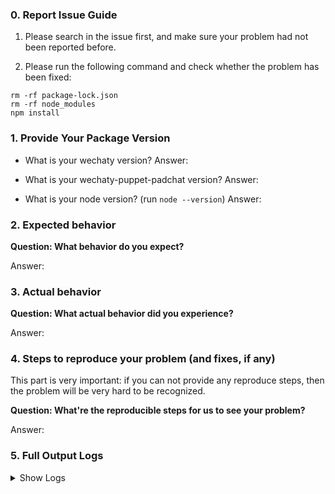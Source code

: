 ### 0. Report Issue Guide

1. Please search in the issue first, and make sure your problem had not been reported before.

2. Please run the following command and check whether the problem has been fixed:

```
rm -rf package-lock.json
rm -rf node_modules
npm install
```


### 1. Provide Your Package Version
- What is your wechaty version?
Answer:

- What is your wechaty-puppet-padchat version?
Answer:

- What is your node version? (run `node --version`)
Answer:

### 2. Expected behavior

**Question: What behavior do you expect?**

Answer:

### 3. Actual behavior

**Question: What actual behavior did you experience?**

Answer:

### 4. Steps to reproduce your problem (and fixes, if any)

This part is very important: if you can not provide any reproduce steps, then the problem will be very hard to be recognized.

**Question: What're the reproducible steps for us to see your problem?**

Answer:

### 5. Full Output Logs

<details>
<summary>
Show Logs
</summary>

```shell
$ WECHATY_LOG=silly node yourbot.js

Question: Paste your FULL(DO NOT ONLY PROVIDE FRAGMENTS) log messages
Answer:

```

</details>


